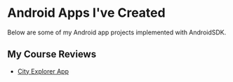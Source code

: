 # Android Apps I've Created

Below are some of my Android app projects implemented with AndroidSDK.

## My Course Reviews
- [City Explorer App](../android_development/city-explorer-app.md)